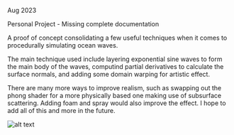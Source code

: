 Aug 2023

Personal Project - Missing complete documentation

A proof of concept consolidating a few useful techniques when it comes to procedurally simulating ocean waves.

The main technique used include layering exponential sine waves to form the main body of the waves, computind partial derivatives to calculate the surface normals, and adding some domain warping for artistic effect.

There are many more ways to improve realism, such as swapping out the phong shader for a more physically based one making use of subsurface scattering. Adding foam and spray would also improve the effect. I hope to add all of this and more in the future.

![alt text](https://github.com/fennkm/Water-Experiment/blob/main/Thumbnail.PNG?raw=true)
